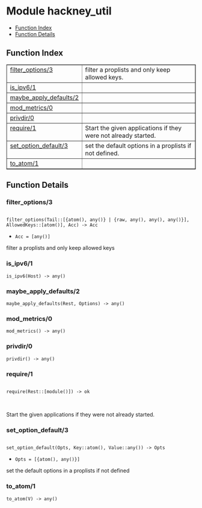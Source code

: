 

# Module hackney_util #
* [Function Index](#index)
* [Function Details](#functions)

<a name="index"></a>

## Function Index ##


<table width="100%" border="1" cellspacing="0" cellpadding="2" summary="function index"><tr><td valign="top"><a href="#filter_options-3">filter_options/3</a></td><td>filter a proplists and only keep allowed keys.</td></tr><tr><td valign="top"><a href="#is_ipv6-1">is_ipv6/1</a></td><td></td></tr><tr><td valign="top"><a href="#maybe_apply_defaults-2">maybe_apply_defaults/2</a></td><td></td></tr><tr><td valign="top"><a href="#mod_metrics-0">mod_metrics/0</a></td><td></td></tr><tr><td valign="top"><a href="#privdir-0">privdir/0</a></td><td></td></tr><tr><td valign="top"><a href="#require-1">require/1</a></td><td>Start the given applications if they were not already started.</td></tr><tr><td valign="top"><a href="#set_option_default-3">set_option_default/3</a></td><td>set the default options in a proplists if not defined.</td></tr><tr><td valign="top"><a href="#to_atom-1">to_atom/1</a></td><td></td></tr></table>


<a name="functions"></a>

## Function Details ##

<a name="filter_options-3"></a>

### filter_options/3 ###

<pre><code>
filter_options(Tail::[{atom(), any()} | {raw, any(), any(), any()}], AllowedKeys::[atom()], Acc) -&gt; Acc
</code></pre>

<ul class="definitions"><li><code>Acc = [any()]</code></li></ul>

filter a proplists and only keep allowed keys

<a name="is_ipv6-1"></a>

### is_ipv6/1 ###

`is_ipv6(Host) -> any()`

<a name="maybe_apply_defaults-2"></a>

### maybe_apply_defaults/2 ###

`maybe_apply_defaults(Rest, Options) -> any()`

<a name="mod_metrics-0"></a>

### mod_metrics/0 ###

`mod_metrics() -> any()`

<a name="privdir-0"></a>

### privdir/0 ###

`privdir() -> any()`

<a name="require-1"></a>

### require/1 ###

<pre><code>
require(Rest::[module()]) -&gt; ok
</code></pre>
<br />

Start the given applications if they were not already started.

<a name="set_option_default-3"></a>

### set_option_default/3 ###

<pre><code>
set_option_default(Opts, Key::atom(), Value::any()) -&gt; Opts
</code></pre>

<ul class="definitions"><li><code>Opts = [{atom(), any()}]</code></li></ul>

set the default options in a proplists if not defined

<a name="to_atom-1"></a>

### to_atom/1 ###

`to_atom(V) -> any()`

